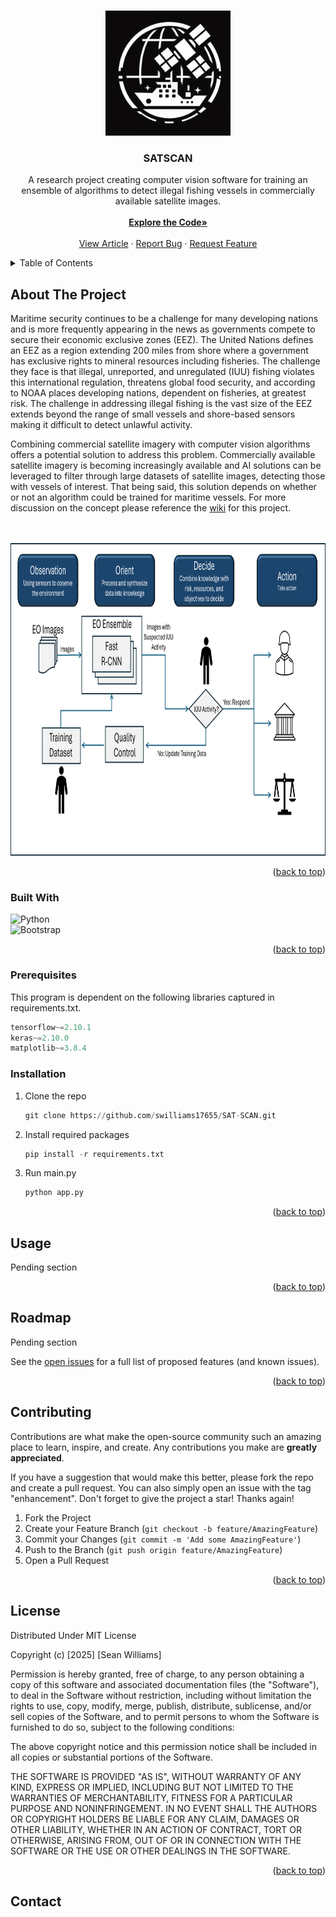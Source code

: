 <!-- Improved compatibility of back to top link: See: https://github.com/othneildrew/Best-README-Template/pull/73 -->
<a name="readme-top"></a>

<!-- PROJECT LOGO -->
<br />
<div align="center">
  <a href="https://github.com/SWilliams17655/SAT-SCAN">
    <img src="/static/icon.png" alt="Logo" width="200" height="200">
  </a>

<h3 align="center">SATSCAN</h3>

  <p align="center">
    A research project creating computer vision software for training an ensemble of algorithms to detect illegal fishing vessels in commercially available satellite images.
    <br />
    <br />
    <a href="https://github.com/SWilliams17655/SAT-SCAN"><strong>Explore the Code»</strong></a>
    <br />
    <br />
    <a href="https://medium.com/@sean.williams.3/applying-computer-vision-to-help-defeat-illegal-fishing-336725d7b256">View Article</a>
    ·
    <a href="https://github.com/SWilliams17655/SAT-SCAN/issues/new?labels=bug&template=bug-report---.md">Report Bug</a>
    ·
    <a href="https://github.com/SWilliams17655/SAT-SCAN/issues/new?labels=enhancement&template=feature-request---.md">Request Feature</a>
  </p>
</div>

<!-- TABLE OF CONTENTS -->
<details>
  <summary>Table of Contents</summary>
  <ol>
    <li>
      <a href="#about-the-project">About The Project</a>
      <ul>
        <li><a href="#built-with">Built With</a></li>
      </ul>
    </li>
    <li>
      <a href="#getting-started">Getting Started</a>
      <ul>
        <li><a href="#prerequisites">Prerequisites</a></li>
        <li><a href="#installation">Installation</a></li>
      </ul>
    </li>
    <li><a href="#usage">Usage</a></li>
    <li><a href="#roadmap">Roadmap</a></li>
    <li><a href="#contributing">Contributing</a></li>
    <li><a href="#license">License</a></li>
    <li><a href="#contact">Contact</a></li>
  </ol>
</details>


<!-- ABOUT THE PROJECT -->
## About The Project

<p> Maritime security continues to be a challenge for many developing nations and is more frequently appearing in the news as governments compete to secure their economic exclusive zones (EEZ). The United Nations defines an EEZ as a region extending 200 miles from shore where a government has exclusive rights to mineral resources including fisheries. The challenge they face is that illegal, unreported, and unregulated (IUU) fishing violates this international regulation, threatens global food security, and according to NOAA places developing nations, dependent on fisheries, at greatest risk. The challenge in addressing illegal fishing is the vast size of the EEZ extends beyond the range of small vessels and shore-based sensors making it difficult to detect unlawful activity. 
  
<p> Combining commercial satellite imagery with computer vision algorithms offers a potential solution to address this problem. Commercially available satellite imagery is becoming increasingly available and AI solutions can be leveraged to filter through large datasets of satellite images, detecting those with vessels of interest. That being said, this solution depends on whether or not an algorithm could be trained for maritime vessels. For more discussion on the concept please reference the <a href="https://github.com/SWilliams17655/SAT-SCAN/wiki/Home">wiki</a> for this project.</p> </p>
  
<br>
<br>
<div align="center">
    <img src="/static/Architecture.png" 
    alt="Logo" width="800" height="500">
  </a>
</div>

<p align="right">(<a href="#readme-top">back to top</a>)</p>

### Built With
<div class="row">
  <div class="column">
    <img src="https://s3.dualstack.us-east-2.amazonaws.com/pythondotorg-assets/media/community/logos/python-logo-only.png" alt="Python" width="75" height="75">
  </div>
  <div class="column">
    <img src="https://getbootstrap.com/docs/5.3/assets/brand/bootstrap-logo-shadow.png" alt="Bootstrap" width="75" height="75">
  </div>
</div>
<p align="right">(<a href="#readme-top">back to top</a>)</p>

### Prerequisites

This program is dependent on the following libraries captured in requirements.txt.
```py
tensorflow~=2.10.1
keras~=2.10.0
matplotlib~=3.8.4
```

### Installation

1. Clone the repo
   ```py
   git clone https://github.com/swilliams17655/SAT-SCAN.git
   ```
2. Install required packages
   ```py
   pip install -r requirements.txt
   ```
3. Run main.py
   ```py
   python app.py
   ```

<p align="right">(<a href="#readme-top">back to top</a>)</p>



<!-- USAGE EXAMPLES -->
## Usage

Pending section

<p align="right">(<a href="#readme-top">back to top</a>)</p>



<!-- ROADMAP -->
## Roadmap

Pending section

See the [open issues](https://github.com/swilliams17655/multi-agent-reinforcement-learning-agent/issues) for a full list of proposed features (and known issues).

<p align="right">(<a href="#readme-top">back to top</a>)</p>

<!-- CONTRIBUTING -->
## Contributing

Contributions are what make the open-source community such an amazing place to learn, inspire, and create. Any contributions you make are **greatly appreciated**.

If you have a suggestion that would make this better, please fork the repo and create a pull request. You can also simply open an issue with the tag "enhancement".
Don't forget to give the project a star! Thanks again!

1. Fork the Project
2. Create your Feature Branch (`git checkout -b feature/AmazingFeature`)
3. Commit your Changes (`git commit -m 'Add some AmazingFeature'`)
4. Push to the Branch (`git push origin feature/AmazingFeature`)
5. Open a Pull Request

<p align="right">(<a href="#readme-top">back to top</a>)</p>



<!-- LICENSE -->
## License

Distributed Under MIT License

Copyright (c) [2025] [Sean Williams]

Permission is hereby granted, free of charge, to any person obtaining a copy
of this software and associated documentation files (the "Software"), to deal
in the Software without restriction, including without limitation the rights
to use, copy, modify, merge, publish, distribute, sublicense, and/or sell
copies of the Software, and to permit persons to whom the Software is
furnished to do so, subject to the following conditions:

The above copyright notice and this permission notice shall be included in all
copies or substantial portions of the Software.

THE SOFTWARE IS PROVIDED "AS IS", WITHOUT WARRANTY OF ANY KIND, EXPRESS OR
IMPLIED, INCLUDING BUT NOT LIMITED TO THE WARRANTIES OF MERCHANTABILITY,
FITNESS FOR A PARTICULAR PURPOSE AND NONINFRINGEMENT. IN NO EVENT SHALL THE
AUTHORS OR COPYRIGHT HOLDERS BE LIABLE FOR ANY CLAIM, DAMAGES OR OTHER
LIABILITY, WHETHER IN AN ACTION OF CONTRACT, TORT OR OTHERWISE, ARISING FROM,
OUT OF OR IN CONNECTION WITH THE SOFTWARE OR THE USE OR OTHER DEALINGS IN THE
SOFTWARE.

<p align="right">(<a href="#readme-top">back to top</a>)</p>


<!-- CONTACT -->
## Contact
